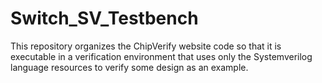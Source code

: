 # Switch_SV_Testbench
This repository organizes the ChipVerify website code so that it is executable in a verification environment that uses only the Systemverilog language resources to verify some design as an example.
